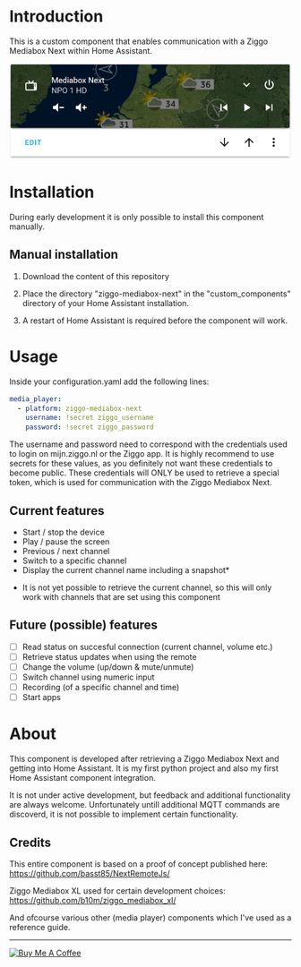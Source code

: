 # Introduction
This is a custom component  that enables communication with a Ziggo Mediabox Next within Home Assistant.

![Example of using the Mediabox Next](https://raw.githubusercontent.com/IIStevowII/ziggo-mediabox-next/master/screenshot.PNG)

# Installation
During early development it is only possible to install this component manually.

## Manual installation
1) Download the content of this repository

2) Place the directory "ziggo-mediabox-next" in the "custom_components" directory of your Home Assistant installation.

3) A restart of Home Assistant is required before the component will work.

# Usage
Inside your configuration.yaml add the following lines:
```yaml
media_player:
  - platform: ziggo-mediabox-next
    username: !secret ziggo_username
    password: !secret ziggo_password
```

The username and password need to correspond with the credentials used to login on mijn.ziggo.nl or the Ziggo app.
It is highly recommend to use secrets for these values, as you definitely not want these credentials to become public. These credentials will ONLY be used to retrieve a special token, which is used for communication with the Ziggo Mediabox Next.

## Current features
- Start / stop the device
- Play / pause the screen
- Previous / next channel
- Switch to a specific channel
- Display the current channel name including a snapshot*

* It is not yet possible to retrieve the current channel, so this will only work with channels that are set using this component

## Future (possible) features
- [ ] Read status on succesful connection (current channel, volume etc.)
- [ ] Retrieve status updates when using the remote
- [ ] Change the volume (up/down & mute/unmute)
- [ ] Switch channel using numeric input
- [ ] Recording (of a specific channel and time)
- [ ] Start apps

# About
This component is developed after retrieving a Ziggo Mediabox Next and getting into Home Assistant.
It is my first python project and also my first Home Assistant component integration.

It is not under active development, but feedback and additional functionality are always welcome.
Unfortunately untill additional MQTT commands are discoverd, it is not possible to implement certain functionality.

## Credits
This entire component is based on a proof of concept published here: https://github.com/basst85/NextRemoteJs/

Ziggo Mediabox XL used for certain development choices: https://github.com/b10m/ziggo_mediabox_xl/

And ofcourse various other (media player) components which I've used as a reference guide.

---

<a href="https://www.buymeacoffee.com/IIStevowII" target="_blank"><img src="https://cdn.buymeacoffee.com/buttons/v2/default-yellow.png" alt="Buy Me A Coffee" style="height: 60px !important;width: 217px !important;" ></a>
